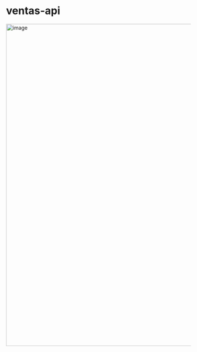 ﻿# ventas-api

 <img width="1919" height="880" alt="image" src="https://github.com/user-attachments/assets/3c8f380b-7392-4a0b-bcd9-96f9d9690202" />

